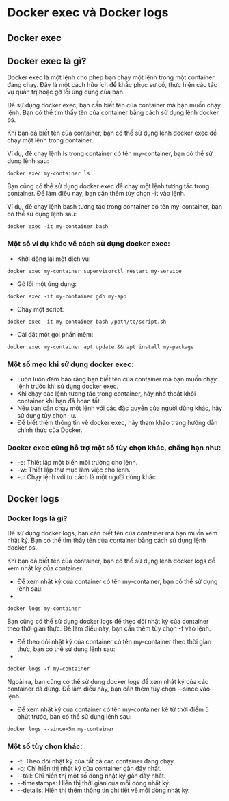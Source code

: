 # Docker exec và Docker logs

## Docker exec


## Docker exec là gì?
Docker exec là một lệnh cho phép bạn chạy một lệnh trong một container đang chạy. Đây là một cách hữu ích để khắc phục sự cố, thực hiện các tác vụ quản trị hoặc gỡ lỗi ứng dụng của bạn.

Để sử dụng docker exec, bạn cần biết tên của container mà bạn muốn chạy lệnh. Bạn có thể tìm thấy tên của container bằng cách sử dụng lệnh docker ps.

Khi bạn đã biết tên của container, bạn có thể sử dụng lệnh docker exec để chạy một lệnh trong container.

Ví dụ, để chạy lệnh ls trong container có tên my-container, bạn có thể sử dụng lệnh sau:

```
docker exec my-container ls
```

Bạn cũng có thể sử dụng docker exec để chạy một lệnh tương tác trong container. Để làm điều này, bạn cần thêm tùy chọn -it vào lệnh.

Ví dụ, để chạy lệnh bash tương tác trong container có tên my-container, bạn có thể sử dụng lệnh sau:

```
docker exec -it my-container bash
```

### Một số ví dụ khác về cách sử dụng docker exec:

- Khởi động lại một dịch vụ:

```
docker exec my-container supervisorctl restart my-service
```

- Gỡ lỗi một ứng dụng:

```
docker exec -it my-container gdb my-app
```

- Chạy một script:

```
docker exec -it my-container bash /path/to/script.sh
```

- Cài đặt một gói phần mềm:

```
docker exec my-container apt update && apt install my-package
```

### Một số mẹo khi sử dụng docker exec:

- Luôn luôn đảm bảo rằng bạn biết tên của container mà bạn muốn chạy lệnh trước khi sử dụng docker exec.
- Khi chạy các lệnh tương tác trong container, hãy nhớ thoát khỏi container khi bạn đã hoàn tất.
- Nếu bạn cần chạy một lệnh với các đặc quyền của người dùng khác, hãy sử dụng tùy chọn -u.
- Để biết thêm thông tin về docker exec, hãy tham khảo trang hướng dẫn chính thức của Docker.

### Docker exec cũng hỗ trợ một số tùy chọn khác, chẳng hạn như:

+ -e: Thiết lập một biến môi trường cho lệnh.
+ -w: Thiết lập thư mục làm việc cho lệnh.
+ -u: Chạy lệnh với tư cách là một người dùng khác.

## Docker logs

### Docker logs là gì?

Để sử dụng docker logs, bạn cần biết tên của container mà bạn muốn xem nhật ký. Bạn có thể tìm thấy tên của container bằng cách sử dụng lệnh docker ps.

Khi bạn đã biết tên của container, bạn có thể sử dụng lệnh docker logs để xem nhật ký của container.

- Để xem nhật ký của container có tên my-container, bạn có thể sử dụng lệnh sau:
- 
```
docker logs my-container
```

Bạn cũng có thể sử dụng docker logs để theo dõi nhật ký của container theo thời gian thực. Để làm điều này, bạn cần thêm tùy chọn -f vào lệnh.

- Để theo dõi nhật ký của container có tên my-container theo thời gian thực, bạn có thể sử dụng lệnh sau:
- 
```
docker logs -f my-container
```
Ngoài ra, bạn cũng có thể sử dụng docker logs để xem nhật ký của các container đã dừng. Để làm điều này, bạn cần thêm tùy chọn --since vào lệnh.

- Để xem nhật ký của container có tên my-container kể từ thời điểm 5 phút trước, bạn có thể sử dụng lệnh sau:

```
docker logs --since=5m my-container
```

### Một số tùy chọn khác:

+ -t: Theo dõi nhật ký của tất cả các container đang chạy.
+ -q: Chỉ hiển thị nhật ký của container gần đây nhất.
+ --tail: Chỉ hiển thị một số dòng nhật ký gần đây nhất.
+ --timestamps: Hiển thị thời gian của mỗi dòng nhật ký.
+ --details: Hiển thị thêm thông tin chi tiết về mỗi dòng nhật ký.

